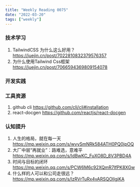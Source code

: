 ```yaml
---
title: "Weekly Reading 0075"
date: "2022-03-20"
tags: ["weekly"]
---
```


### 技术学习
1. TailwindCSS 为什么这么好用？ https://juejin.cn/post/7022810832379576357
2. 为什么使用Tailwind Css框架 https://juejin.cn/post/7066594369809154078


### 开发实践


### 工具资源
1. github cli https://github.com/cli/cli#installation
2. react-docgen https://github.com/reactjs/react-docgen

### 认知提升
1. 人生的格局，就在每一天 https://mp.weixin.qq.com/s/wvySmNRk584ATH0PQ0jpOQ
2. 大厂中层“再就业”：路难选，意难平 https://mp.weixin.qq.com/s/IdBwKC_FuXO8D_8V3PBD4A
3. 时间与目标的闭环 https://mp.weixin.qq.com/s/PCW6M6c92XQmR7lfPK8XGw
4. 什么样的人可以和公司走很远？ https://mp.weixin.qq.com/s/lzRVrTuRx4vARSQOlIgiKA

